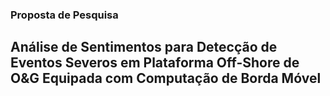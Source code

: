 ### Proposta de Pesquisa
## Análise de Sentimentos para Detecção de Eventos Severos em Plataforma Off-Shore de O&G Equipada com Computação de Borda Móvel


